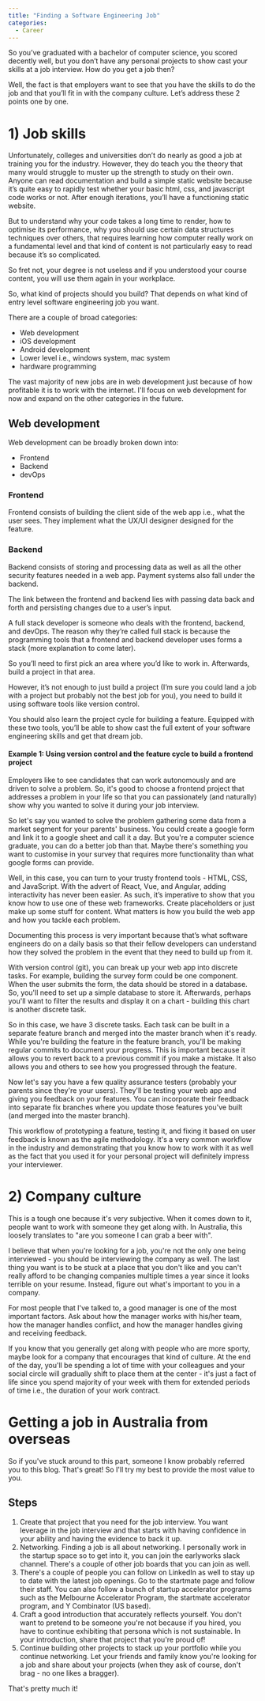 ```yaml
---
title: "Finding a Software Engineering Job"
categories:
  - Career
---
```


So you’ve graduated with a bachelor of computer science, you scored decently
well, but you don’t have any personal projects to show cast your skills at a
job interview. How do you get a job then?

Well, the fact is that employers want to see that you have the skills to 
do the job and that you’ll fit in with the company culture. Let’s address 
these 2 points one by one.

# 1) Job skills

Unfortunately, colleges and universities don’t do nearly as good a job at 
training you for the industry. However, they do teach you the theory that 
many would struggle to muster up the strength to study on their own. Anyone 
can read documentation and build a simple static website because it’s quite 
easy to rapidly test whether your basic html, css, and javascript code works 
or not. After enough iterations, you’ll have a functioning static website.

But to understand why your code takes a long time to render, how to 
optimise its performance, why you should use certain data structures 
techniques over others, that requires learning how computer really work on a 
fundamental level and that kind of content is not particularly easy to read
because it’s so complicated.

So fret not, your degree is not useless and if you understood your course 
content, you will use them again in your workplace.

So, what kind of projects should you build? That depends on what kind of 
entry level software engineering job you want.

There are a couple of broad categories:
- Web development
- iOS development
- Android development
- Lower level i.e., windows system, mac system
- hardware programming

The vast majority of new jobs are in web development just because of how 
profitable it is to work with the internet. I'll focus on web development for
now and expand on the other categories in the future.

## Web development

Web development can be broadly broken down into:
- Frontend
- Backend
- devOps

### Frontend

Frontend consists of building the client side of the web app i.e., what 
the user sees. They implement what the UX/UI designer designed for the feature.

### Backend

Backend consists of storing and processing data as well as all the other 
security features needed in a web app. Payment systems also fall under the backend.

The link between the frontend and backend lies with passing data back and 
forth and persisting changes due to a user’s input.

A full stack developer is someone who deals with the frontend, backend, 
and devOps. The reason why they’re called full stack is because the 
programming tools that a frontend and backend developer uses forms a stack 
(more explanation to come later).

So you’ll need to first pick an area where you’d like to work in. 
Afterwards, build a project in that area.

However, it’s not enough to just build a project (I’m sure you could land a 
job with a project but probably not the best job for you), you need to build
it using software tools like version control.

You should also learn the project cycle for building a feature. Equipped with
these two tools, you’ll be able to show cast the full extent of your software 
engineering skills and get that dream job.

#### Example 1: Using version control and the feature cycle to build a frontend project

Employers like to see candidates that can work autonomously and are driven to 
solve a problem. So, it's good to choose a frontend project that addresses a 
problem in your life so that you can passionately (and naturally) show why
you wanted to solve it during your job interview.

So let's say you wanted to solve the problem gathering some data from a market
segment for your parents' business. You could create a google form and link it
to a google sheet and call it a day. But you're a computer science graduate, you
can do a better job than that. Maybe there's something you want to customise in 
your survey that requires more functionality than what google forms can provide.

Well, in this case, you can turn to your trusty frontend tools - HTML, CSS, and JavaScript.
With the advert of React, Vue, and Angular, adding interactivity has never been 
easier. As such, it’s imperative to show that you know how to use one of 
these web frameworks. Create placeholders or just make up some stuff for 
content. What matters is how you build the web app and how you tackle each
problem. 

Documenting this process is very important because that’s what software 
engineers do on a daily basis so that their fellow developers can
understand how they solved the problem in the event that they need to build 
up from it.

With version control (git), you can break up your web app into discrete tasks.
For example, building the survey form could be one component. When the
user submits the form, the data should be stored in a database. So, you'll need
to set up a simple database to store it. Afterwards, perhaps you'll want to 
filter the results and display it on a chart - building this chart is another discrete task.

So in this case, we have 3 discrete tasks. Each task can be built in a separate
feature branch and merged into the master branch when it's ready. While you're
building the feature in the feature branch, you'll be making regular commits to
document your progress. This is important because it allows you to revert back
to a previous commit if you make a mistake. It also allows you and others to see how you
progressed through the feature.

Now let's say you have a few quality assurance testers (probably your parents since
they're your users). They'll be testing your web app and giving you feedback on 
your features. You can incorporate their feedback into separate fix branches where
you update those features you've built (and merged into the master branch).

This workflow of prototyping a feature, testing it, and fixing it based on user feedback
is known as the agile methodology. It's a very common workflow in the industry and
demonstrating that you know how to work with it as well as the fact that you 
used it for your personal project will definitely impress your interviewer.

# 2) Company culture
This is a tough one because it's very subjective. When it comes down to it, 
people want to work with someone they get along with. In Australia, this loosely
translates to "are you someone I can grab a beer with". 

I believe that when you're looking for a job, you're not the only one being 
interviewed - you should be interviewing the company as well. The last thing
you want is to be stuck at a place that you don't like and you can't really 
afford to be changing companies multiple times a year since it looks terrible
on your resume. Instead, figure out what's important to you in a company.

For most people that I've talked to, a good manager is one of the most important
factors. Ask about how the manager works with his/her team, how the manager
handles conflict, and how the manager handles giving and receiving feedback.

If you know that you generally get along with people who are more sporty, maybe 
look for a company that encourages that kind of culture. At the end of the day,
you'll be spending a lot of time with your colleagues and your social circle
will gradually shift to place them at the center - it's just a fact of life
since you spend majority of your week with them for extended periods of time i.e.,
the duration of your work contract.

# Getting a job in Australia from overseas

So if you've stuck around to this part, someone I know probably referred you to 
this blog. That's great! So I'll try my best to provide the most value to you.

## Steps
1. Create that project that you need for the job interview. You want leverage
in the job interview and that starts with having confidence in your ability
and having the evidence to back it up.
2. Networking. Finding a job is all about networking. I personally work in the
startup space so to get into it, you can join the earlyworks slack channel. There's a 
couple of other job boards that you can join as well.
3. There's a couple of people you can follow on LinkedIn as well to stay up
to date with the latest job openings. Go to the startmate page and follow their
staff. You can also follow a bunch of startup accelerator programs such as the 
Melbourne Accelerator Program, the startmate accelerator program, and Y Combinator (US based).
4. Craft a good introduction that accurately reflects yourself. You don't want
to pretend to be someone you're not because if you hired, you have to continue
exhibiting that persona which is not sustainable. In your introduction, share
that project that you're proud of!
5. Continue building other projects to stack up your portfolio while you continue
networking. Let your friends and family know you're looking for a job and share
about your projects (when they ask of course, don't brag - no one likes a bragger).

That's pretty much it!
